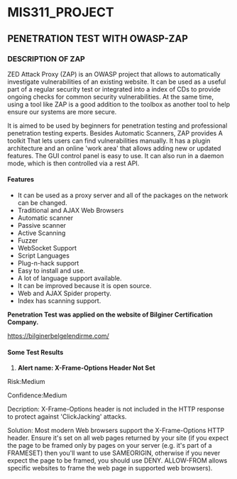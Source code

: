# MIS311_PROJECT

## PENETRATION TEST WITH OWASP-ZAP

### DESCRIPTION OF ZAP
ZED Attack Proxy (ZAP) is an OWASP project that allows to automatically investigate vulnerabilities of an existing website. It can be used as a useful part of a regular security test or integrated into a  index of CDs to provide ongoing checks for common security vulnerabilities. At the same time, using a tool like ZAP is a good addition to the toolbox as another tool to help ensure our systems are more secure. 

It is aimed to be used by beginners for penetration testing and professional penetration testing experts. Besides Automatic Scanners, ZAP provides A toolkit That lets users can find vulnerabilities manually. It has a plugin architecture and an online 'work area' that allows adding new or updated features. The GUI control panel is easy to use. It can also run in a daemon mode, which is then controlled via a rest API. 

#### Features
* It can be used as a proxy server and all of the packages on the network can be changed.
* Traditional and AJAX Web Browsers
* Automatic scanner
* Passive scanner
* Active Scanning
* Fuzzer
* WebSocket Support
* Script Languages
* Plug-n-hack support
* Easy to install and use.
* A lot of language support available.
* It can be improved because it is open source.
* Web and AJAX Spider property.
* Index has scanning support. 

**Penetration Test was applied on the website of Bilginer Certification Company.**

https://bilginerbelgelendirme.com/

#### Some Test Results
1. **Alert name: X-Frame-Options Header Not Set**

Risk:Medium

Confidence:Medium 

Decription: X-Frame-Options header is not included in the HTTP response to protect against 'ClickJacking' attacks.

Solution: Most modern Web browsers support the X-Frame-Options HTTP header. Ensure it's set on all web pages returned by your site (if you expect the page to be framed only by pages on your server (e.g. it's part of a FRAMESET) then you'll want to use SAMEORIGIN, otherwise if you never expect the page to be framed, you should use DENY. ALLOW-FROM allows specific websites to frame the web page in supported web browsers).

